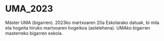 # UMA_2023
Máster UMA (bigarren). 2023ko martxoaren 20a
Eskolarako datuak, bi mila eta hogeita hiruko martxoaren hogeikoa (astelehena). UMAko bigarren masterreko bigarren eskola.
